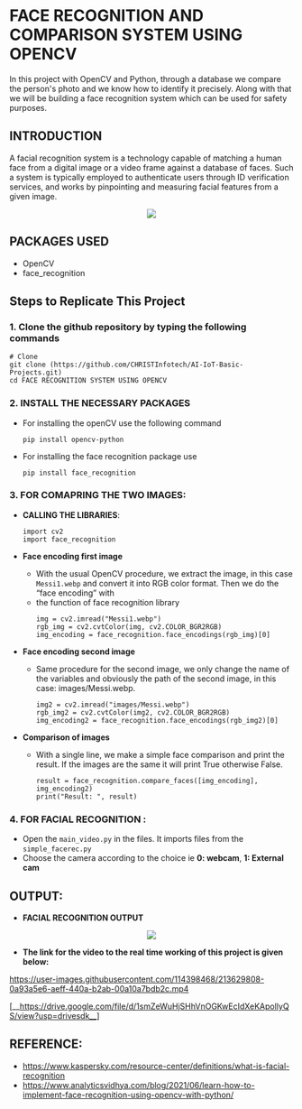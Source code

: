 # FACE RECOGNITION AND COMPARISON SYSTEM USING OPENCV

In this project with OpenCV and Python, through a database we compare the person's photo and we know how to identify it precisely. Along with that we will be building a face recognition system which can be used for safety purposes.

## INTRODUCTION

A facial recognition system is a technology capable of matching a human face from a digital image or a video frame against a database of faces. Such a system is typically employed to authenticate users through ID verification services, and works by pinpointing and measuring facial features from a given image.

<p align="center">
  <img src="https://user-images.githubusercontent.com/114398468/213382172-ca797f04-183f-472d-883a-cfd51d91ee37.png" />
</p>


## PACKAGES USED

 - OpenCV
 - face_recognition
 

## Steps to Replicate This Project

### 1. Clone the github repository by typing the following commands

```
# Clone
git clone (https://github.com/CHRISTInfotech/AI-IoT-Basic-Projects.git)
cd FACE RECOGNITION SYSTEM USING OPENCV
```

### 2. INSTALL THE NECESSARY PACKAGES 
  - For installing the openCV use the following command
    ```
    pip install opencv-python
    ```
  - For installing the face recognition package use
    ```
    pip install face_recognition
    ```

### 3. FOR COMAPRING THE TWO IMAGES:
  - **CALLING THE LIBRARIES**:
    ```
    import cv2
    import face_recognition
    ```
  - **Face encoding first image**
      - With the usual OpenCV procedure, we extract the image, in this case ```Messi1.webp``` and convert it into RGB color format. Then we do the “face encoding” with
      - the function of face recognition library
        ```
        img = cv2.imread("Messi1.webp")
        rgb_img = cv2.cvtColor(img, cv2.COLOR_BGR2RGB)
        img_encoding = face_recognition.face_encodings(rgb_img)[0]
        ```
        
   - **Face encoding second image**
      - Same procedure for the second image, we only change the name of the variables and obviously the path of the second image, in this case: images/Messi.webp.
          ```
          img2 = cv2.imread("images/Messi.webp")
          rgb_img2 = cv2.cvtColor(img2, cv2.COLOR_BGR2RGB)
          img_encoding2 = face_recognition.face_encodings(rgb_img2)[0]
          ```
   - **Comparison of images**
       - With a single line, we make a simple face comparison and print the result. If the images are the same it will print True otherwise False.
          ```
          result = face_recognition.compare_faces([img_encoding], img_encoding2)
          print("Result: ", result)
          ```
### 4. FOR FACIAL RECOGNITION :
  - Open the ```main_video.py``` in the files. It imports files from the ```simple_facerec.py```
  - Choose the camera according to the choice ie __0: webcam__, __1: External cam__

## OUTPUT:
- **__FACIAL RECOGNITION OUTPUT__**

<p align="center">
  <img src="https://user-images.githubusercontent.com/114398468/213403214-77eb6e9c-ce63-4317-b5a4-98582ec9daaa.png" />
</p>

-  **The link for the video to the real time working of this project is given below:**


https://user-images.githubusercontent.com/114398468/213629808-0a93a5e6-aeff-440a-b2ab-00a10a7bdb2c.mp4

[__https://drive.google.com/file/d/1smZeWuHjSHhVnOGKwEcIdXeKApollyQS/view?usp=drivesdk__]
   
## REFERENCE:
 - https://www.kaspersky.com/resource-center/definitions/what-is-facial-recognition
 - https://www.analyticsvidhya.com/blog/2021/06/learn-how-to-implement-face-recognition-using-opencv-with-python/
